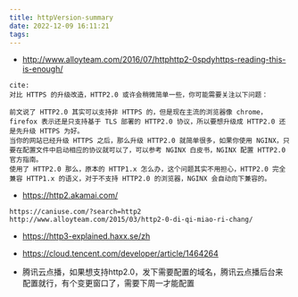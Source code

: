 ```yaml
---
title: httpVersion-summary
date: 2022-12-09 16:11:21
tags:
---
```

- http://www.alloyteam.com/2016/07/httphttp2-0spdyhttps-reading-this-is-enough/
```
cite: 
对比 HTTPS 的升级改造，HTTP2.0 或许会稍微简单一些，你可能需要关注以下问题：

前文说了 HTTP2.0 其实可以支持非 HTTPS 的，但是现在主流的浏览器像 chrome，firefox 表示还是只支持基于 TLS 部署的 HTTP2.0 协议，所以要想升级成 HTTP2.0 还是先升级 HTTPS 为好。
当你的网站已经升级 HTTPS 之后，那么升级 HTTP2.0 就简单很多，如果你使用 NGINX，只要在配置文件中启动相应的协议就可以了，可以参考 NGINX 白皮书，NGINX 配置 HTTP2.0 官方指南。
使用了 HTTP2.0 那么，原本的 HTTP1.x 怎么办，这个问题其实不用担心，HTTP2.0 完全兼容 HTTP1.x 的语义，对于不支持 HTTP2.0 的浏览器，NGINX 会自动向下兼容的。
```
- https://http2.akamai.com/
```
https://caniuse.com/?search=http2
http://www.alloyteam.com/2015/03/http2-0-di-qi-miao-ri-chang/
```
- https://http3-explained.haxx.se/zh


- https://cloud.tencent.com/developer/article/1464264

- 腾讯云点播，如果想支持http2.0，发下需要配置的域名，腾讯云点播后台来配置就行，有个变更窗口了，需要下周一才能配置